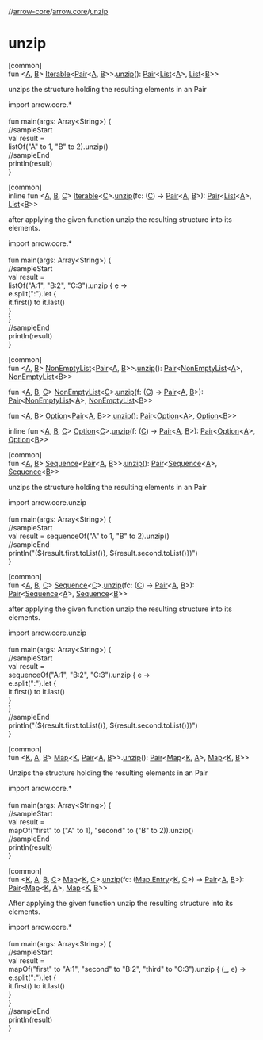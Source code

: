 //[arrow-core](../../index.md)/[arrow.core](index.md)/[unzip](unzip.md)

# unzip

[common]\
fun &lt;[A](unzip.md), [B](unzip.md)&gt; [Iterable](https://kotlinlang.org/api/latest/jvm/stdlib/kotlin.collections/-iterable/index.html)&lt;[Pair](https://kotlinlang.org/api/latest/jvm/stdlib/kotlin/-pair/index.html)&lt;[A](unzip.md), [B](unzip.md)&gt;&gt;.[unzip](unzip.md)(): [Pair](https://kotlinlang.org/api/latest/jvm/stdlib/kotlin/-pair/index.html)&lt;[List](https://kotlinlang.org/api/latest/jvm/stdlib/kotlin.collections/-list/index.html)&lt;[A](unzip.md)&gt;, [List](https://kotlinlang.org/api/latest/jvm/stdlib/kotlin.collections/-list/index.html)&lt;[B](unzip.md)&gt;&gt;

unzips the structure holding the resulting elements in an Pair

import arrow.core.*\
\
fun main(args: Array&lt;String&gt;) {\
  //sampleStart\
  val result =\
     listOf("A" to 1, "B" to 2).unzip()\
  //sampleEnd\
  println(result)\
}<!--- KNIT example-iterable-09.kt -->

[common]\
inline fun &lt;[A](unzip.md), [B](unzip.md), [C](unzip.md)&gt; [Iterable](https://kotlinlang.org/api/latest/jvm/stdlib/kotlin.collections/-iterable/index.html)&lt;[C](unzip.md)&gt;.[unzip](unzip.md)(fc: ([C](unzip.md)) -&gt; [Pair](https://kotlinlang.org/api/latest/jvm/stdlib/kotlin/-pair/index.html)&lt;[A](unzip.md), [B](unzip.md)&gt;): [Pair](https://kotlinlang.org/api/latest/jvm/stdlib/kotlin/-pair/index.html)&lt;[List](https://kotlinlang.org/api/latest/jvm/stdlib/kotlin.collections/-list/index.html)&lt;[A](unzip.md)&gt;, [List](https://kotlinlang.org/api/latest/jvm/stdlib/kotlin.collections/-list/index.html)&lt;[B](unzip.md)&gt;&gt;

after applying the given function unzip the resulting structure into its elements.

import arrow.core.*\
\
fun main(args: Array&lt;String&gt;) {\
  //sampleStart\
  val result =\
   listOf("A:1", "B:2", "C:3").unzip { e -&gt;\
     e.split(":").let {\
       it.first() to it.last()\
     }\
   }\
  //sampleEnd\
  println(result)\
}<!--- KNIT example-iterable-10.kt -->

[common]\
fun &lt;[A](unzip.md), [B](unzip.md)&gt; [NonEmptyList](-non-empty-list/index.md)&lt;[Pair](https://kotlinlang.org/api/latest/jvm/stdlib/kotlin/-pair/index.html)&lt;[A](unzip.md), [B](unzip.md)&gt;&gt;.[unzip](unzip.md)(): [Pair](https://kotlinlang.org/api/latest/jvm/stdlib/kotlin/-pair/index.html)&lt;[NonEmptyList](-non-empty-list/index.md)&lt;[A](unzip.md)&gt;, [NonEmptyList](-non-empty-list/index.md)&lt;[B](unzip.md)&gt;&gt;

fun &lt;[A](unzip.md), [B](unzip.md), [C](unzip.md)&gt; [NonEmptyList](-non-empty-list/index.md)&lt;[C](unzip.md)&gt;.[unzip](unzip.md)(f: ([C](unzip.md)) -&gt; [Pair](https://kotlinlang.org/api/latest/jvm/stdlib/kotlin/-pair/index.html)&lt;[A](unzip.md), [B](unzip.md)&gt;): [Pair](https://kotlinlang.org/api/latest/jvm/stdlib/kotlin/-pair/index.html)&lt;[NonEmptyList](-non-empty-list/index.md)&lt;[A](unzip.md)&gt;, [NonEmptyList](-non-empty-list/index.md)&lt;[B](unzip.md)&gt;&gt;

fun &lt;[A](unzip.md), [B](unzip.md)&gt; [Option](-option/index.md)&lt;[Pair](https://kotlinlang.org/api/latest/jvm/stdlib/kotlin/-pair/index.html)&lt;[A](unzip.md), [B](unzip.md)&gt;&gt;.[unzip](unzip.md)(): [Pair](https://kotlinlang.org/api/latest/jvm/stdlib/kotlin/-pair/index.html)&lt;[Option](-option/index.md)&lt;[A](unzip.md)&gt;, [Option](-option/index.md)&lt;[B](unzip.md)&gt;&gt;

inline fun &lt;[A](unzip.md), [B](unzip.md), [C](unzip.md)&gt; [Option](-option/index.md)&lt;[C](unzip.md)&gt;.[unzip](unzip.md)(f: ([C](unzip.md)) -&gt; [Pair](https://kotlinlang.org/api/latest/jvm/stdlib/kotlin/-pair/index.html)&lt;[A](unzip.md), [B](unzip.md)&gt;): [Pair](https://kotlinlang.org/api/latest/jvm/stdlib/kotlin/-pair/index.html)&lt;[Option](-option/index.md)&lt;[A](unzip.md)&gt;, [Option](-option/index.md)&lt;[B](unzip.md)&gt;&gt;

[common]\
fun &lt;[A](unzip.md), [B](unzip.md)&gt; [Sequence](https://kotlinlang.org/api/latest/jvm/stdlib/kotlin.sequences/-sequence/index.html)&lt;[Pair](https://kotlinlang.org/api/latest/jvm/stdlib/kotlin/-pair/index.html)&lt;[A](unzip.md), [B](unzip.md)&gt;&gt;.[unzip](unzip.md)(): [Pair](https://kotlinlang.org/api/latest/jvm/stdlib/kotlin/-pair/index.html)&lt;[Sequence](https://kotlinlang.org/api/latest/jvm/stdlib/kotlin.sequences/-sequence/index.html)&lt;[A](unzip.md)&gt;, [Sequence](https://kotlinlang.org/api/latest/jvm/stdlib/kotlin.sequences/-sequence/index.html)&lt;[B](unzip.md)&gt;&gt;

unzips the structure holding the resulting elements in an Pair

import arrow.core.unzip\
\
fun main(args: Array&lt;String&gt;) {\
  //sampleStart\
  val result = sequenceOf("A" to 1, "B" to 2).unzip()\
  //sampleEnd\
  println("(${result.first.toList()}, ${result.second.toList()})")\
}<!--- KNIT example-sequence-15.kt -->

[common]\
fun &lt;[A](unzip.md), [B](unzip.md), [C](unzip.md)&gt; [Sequence](https://kotlinlang.org/api/latest/jvm/stdlib/kotlin.sequences/-sequence/index.html)&lt;[C](unzip.md)&gt;.[unzip](unzip.md)(fc: ([C](unzip.md)) -&gt; [Pair](https://kotlinlang.org/api/latest/jvm/stdlib/kotlin/-pair/index.html)&lt;[A](unzip.md), [B](unzip.md)&gt;): [Pair](https://kotlinlang.org/api/latest/jvm/stdlib/kotlin/-pair/index.html)&lt;[Sequence](https://kotlinlang.org/api/latest/jvm/stdlib/kotlin.sequences/-sequence/index.html)&lt;[A](unzip.md)&gt;, [Sequence](https://kotlinlang.org/api/latest/jvm/stdlib/kotlin.sequences/-sequence/index.html)&lt;[B](unzip.md)&gt;&gt;

after applying the given function unzip the resulting structure into its elements.

import arrow.core.unzip\
\
fun main(args: Array&lt;String&gt;) {\
  //sampleStart\
  val result =\
   sequenceOf("A:1", "B:2", "C:3").unzip { e -&gt;\
     e.split(":").let {\
       it.first() to it.last()\
     }\
   }\
  //sampleEnd\
  println("(${result.first.toList()}, ${result.second.toList()})")\
}<!--- KNIT example-sequence-16.kt -->

[common]\
fun &lt;[K](unzip.md), [A](unzip.md), [B](unzip.md)&gt; [Map](https://kotlinlang.org/api/latest/jvm/stdlib/kotlin.collections/-map/index.html)&lt;[K](unzip.md), [Pair](https://kotlinlang.org/api/latest/jvm/stdlib/kotlin/-pair/index.html)&lt;[A](unzip.md), [B](unzip.md)&gt;&gt;.[unzip](unzip.md)(): [Pair](https://kotlinlang.org/api/latest/jvm/stdlib/kotlin/-pair/index.html)&lt;[Map](https://kotlinlang.org/api/latest/jvm/stdlib/kotlin.collections/-map/index.html)&lt;[K](unzip.md), [A](unzip.md)&gt;, [Map](https://kotlinlang.org/api/latest/jvm/stdlib/kotlin.collections/-map/index.html)&lt;[K](unzip.md), [B](unzip.md)&gt;&gt;

Unzips the structure holding the resulting elements in an Pair

import arrow.core.*\
\
fun main(args: Array&lt;String&gt;) {\
  //sampleStart\
  val result =\
     mapOf("first" to ("A" to 1), "second" to ("B" to 2)).unzip()\
  //sampleEnd\
  println(result)\
}<!--- KNIT example-map-07.kt -->

[common]\
fun &lt;[K](unzip.md), [A](unzip.md), [B](unzip.md), [C](unzip.md)&gt; [Map](https://kotlinlang.org/api/latest/jvm/stdlib/kotlin.collections/-map/index.html)&lt;[K](unzip.md), [C](unzip.md)&gt;.[unzip](unzip.md)(fc: ([Map.Entry](https://kotlinlang.org/api/latest/jvm/stdlib/kotlin.collections/-map/-entry/index.html)&lt;[K](unzip.md), [C](unzip.md)&gt;) -&gt; [Pair](https://kotlinlang.org/api/latest/jvm/stdlib/kotlin/-pair/index.html)&lt;[A](unzip.md), [B](unzip.md)&gt;): [Pair](https://kotlinlang.org/api/latest/jvm/stdlib/kotlin/-pair/index.html)&lt;[Map](https://kotlinlang.org/api/latest/jvm/stdlib/kotlin.collections/-map/index.html)&lt;[K](unzip.md), [A](unzip.md)&gt;, [Map](https://kotlinlang.org/api/latest/jvm/stdlib/kotlin.collections/-map/index.html)&lt;[K](unzip.md), [B](unzip.md)&gt;&gt;

After applying the given function unzip the resulting structure into its elements.

import arrow.core.*\
\
fun main(args: Array&lt;String&gt;) {\
  //sampleStart\
  val result =\
   mapOf("first" to "A:1", "second" to "B:2", "third" to "C:3").unzip { (_, e) -&gt;\
     e.split(":").let {\
       it.first() to it.last()\
     }\
   }\
  //sampleEnd\
  println(result)\
}<!--- KNIT example-map-08.kt -->
